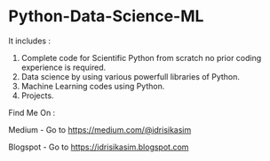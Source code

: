 # Python-Data-Science-ML
 It includes :
 1. Complete code for Scientific Python from scratch no prior coding experience is required.
 2. Data science by using various powerfull libraries of Python.
 3. Machine Learning codes using Python.
 4. Projects.


Find Me On :

Medium - Go to https://medium.com/@idrisikasim

Blogspot - Go to https://idrisikasim.blogspot.com
